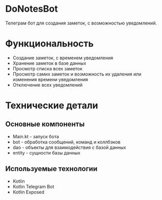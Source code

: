 # DoNotesBot
Телеграм бот для создания заметок, с возможностью уведомлений.

# Функциональность
* Создание заметок, с временем уведомления
* Хранение заметок в базе данных
* Просмотр списка всех заметок
* Просмотр самих заметок и возможность их удаления или изменения времени уведомления
* Отключение всех уведомлений

# Технические детали
## Основные компоненты
* Main.kt - запуск бота
* bot - обработка сообщений, команд и коллбэков
* dao - объекты для взаимодействия с базой данных
* entity - сущности базы данных

## Используемые технологии
* Kotlin
* Kotlin Telegram Bot
* Kotlin Exposed
